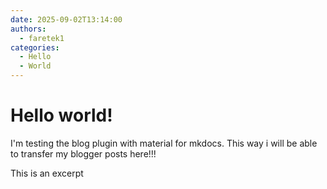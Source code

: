 ```yaml
---
date: 2025-09-02T13:14:00
authors:
  - faretek1
categories:
  - Hello
  - World
---
```


# Hello world!

I'm testing the blog plugin with material for mkdocs. This way i will be able to transfer my blogger posts here!!!

<!-- more -->

This is an excerpt